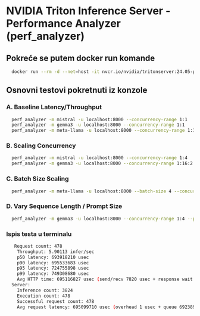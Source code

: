 # NVIDIA Triton Inference Server - Performance Analyzer (perf_analyzer)

## Pokreće se putem docker  run komande
```bash
  docker run --rm -d --net=host -it nvcr.io/nvidia/tritonserver:24.05-py3-sdk
```


## Osnovni testovi pokretnuti iz konzole
### A. Baseline Latency/Throughput
```bash
  perf_analyzer -m mistral -u localhost:8000 --concurrency-range 1:1
  perf_analyzer -m gemma3 -u localhost:8000 --concurrency-range 1:1
  perf_analyzer -m meta-llama -u localhost:8000 --concurrency-range 1:1
```
### B. Scaling Concurrency
```bash
  perf_analyzer -m mistral -u localhost:8000 --concurrency-range 1:4
  perf_analyzer -m gemma3 -u localhost:8000 --concurrency-range 1:16:2
```
### C. Batch Size Scaling
```bash
  perf_analyzer -m meta-llama -u localhost:8000 --batch-size 4 --concurrency-range 1:4
```
### D. Vary Sequence Length / Prompt Size
```bash
  perf_analyzer -m gemma3 -u localhost:8000 --concurrency-range 1:4 --percentile 95
```

### Ispis testa u terminalu
```bash
   Request count: 478
    Throughput: 5.90113 infer/sec
    p50 latency: 693918210 usec
    p90 latency: 695533683 usec
    p95 latency: 724755898 usec
    p99 latency: 749308680 usec
    Avg HTTP time: 695116827 usec (send/recv 7820 usec + response wait 695109007 usec)
  Server:
    Inference count: 3824
    Execution count: 478
    Successful request count: 478
    Avg request latency: 695099710 usec (overhead 1 usec + queue 692389668 usec + compute input 18 usec + compute infer 2709978 usec + compute output 43 usec)
```